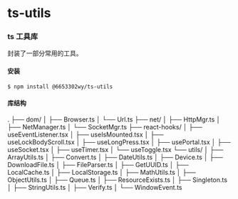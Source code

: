 # ts-utils

### ts 工具库

封装了一部分常用的工具。

#### 安装

`$ npm install @6653302wy/ts-utils`

#### 库结构

.
├── dom/
│ ├── Browser.ts
│ └── Url.ts
├── net/
│ ├── HttpMgr.ts
│ ├── NetManager.ts
│ └── SocketMgr.ts
├── react-hooks/
│ ├── useEventListener.tsx
│ ├── useIsMounted.tsx
│ ├── useLockBodyScroll.tsx
│ ├── useLongPress.tsx
│ ├── usePortal.tsx
│ ├── useSocket.tsx
│ ├── useTimer.tsx
│ └── useToggle.tsx
└── utils/
│ ├── ArrayUtils.ts
│ ├── Convert.ts
│ ├── DateUtils.ts
│ ├── Device.ts
│ ├── DownloadFile.ts
│ ├── FileParser.ts
│ ├── GetUUID.ts
│ ├── LocalCache.ts
│ ├── LocalStorage.ts
│ ├── MathUtils.ts
│ ├── ObjectUtils.ts
│ ├── Queue.ts
│ ├── ResourceExists.ts
│ ├── Singleton.ts
│ ├── StringUtils.ts
│ ├── Verify.ts
│ └── WindowEvent.ts

<!-- #### API 详解

**Browser**

**judgeBigScreen ()=> boolean**
判断是否刘海屏
**rem2px (n: number, base = 750)=> number**
rem 转换成 px
**getScrollTop ()=> number**
获取滚动条位置
**setScrollTop (top: number, smooth = false)=> void**
滚动到指定位置
**getHeightByRate (width: number, type = SizeRatioType.HORIZONTAL)=> number**
根据 16:9 比例换算高度 默认 16:9
**getWidthByRate (width: number, type = SizeRatioType.HORIZONTAL)=> number**
根据 16:9 比例换算宽度 默认 16:9 -->

